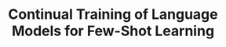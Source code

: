 ---
layout: default
title: 'Continual Training of Language Models for Few-Shot Learning'
authors: Zixuan Ke, Haowei Lin, <strong>Yijia Shao</strong>, Hu Xu, Lei Shu, Bing Liu
publication: To appear in EMNLP 2022.
year: 2022.5
pdf: 'https://arxiv.org/abs/2210.05549'
code: 'https://github.com/UIC-Liu-Lab/CPT'
official_link: ''
---